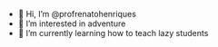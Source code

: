 - 👋 Hi, I’m @profrenatohenriques
- 👀 I’m interested in adventure
- 🌱 I’m currently learning how to teach lazy students

<!---
profrenatohenriques/profrenatohenriques is a ✨ special ✨ repository because its `README.md` (this file) appears on your GitHub profile.
You can click the Preview link to take a look at your changes.
--->
